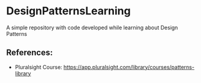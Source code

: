 # DesignPatternsLearning
A simple repository with code developed while learning about Design Patterns

## References:

* Pluralsight Course: https://app.pluralsight.com/library/courses/patterns-library
